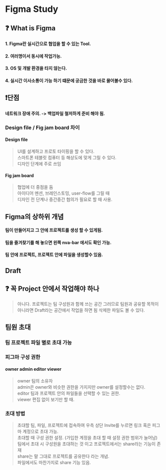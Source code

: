 # Figma Study

## ❓ What is Figma
#### 1. Figma란 실시간으로 협업을 할 수 있는 Tool.
#### 2. 여러명이서 동시에 작업가능.
#### 3. OS 및 개발 환경을 타지 않는다.
#### 4. 실시간 이사소통이 가능 하기 떄문에 궁금한 것을 바로 물어볼수 있다.

## ❗️단점
#### 네트워크 장애 주의. -> 백업파일 철저하게 준비 해야 됨.

### Design file / Fig jam board 차이
#### Design file  
> UI를 설계하고 프로토 타이핑을 할 수 있다.  
스마트폰 테블릿 컴퓨터 등 해상도에 맞게 그릴 수 있다.  
디자인 단계에 주로 쓰임

#### Fig jam board  
> 협업에 더 중점을 둠  
아이디어 멘션, 브레인스토밍, user-flow를 그릴 때  
디자인 전 단계나 중간중간 협의가 필요로 할 때 사용.

## Figma의 상하위 개념
#### 팀이 만들어지고 그 안에 프로젝트를 생성 할 수 있게됨.
#### 팀을 즐겨찾기를 해 놓으면 왼쪽 nva-bar 에서도 확인 가능.
#### 팀 안에 프로젝트, 프로젝트 안에 파일을 생성할수 있음.

## Draft
## ❓ 꼭 Project 안에서 작업해야 하나
> 아니다. 프로젝트는 팀 구성원과 함께 쓰는 공간 그러므로 팀원과 공유할 목적이 아니라면 Draft라는 공간에서 작업을 하면 됨 삭제한 파일도 볼 수 있다.


## 팀원 초대
### 팀 프로젝트 파일 별로 초대 가능
### 피그마 구성 권한
#### owner admin editor viewer
> owner 팀의 소유자  
admin은 owner와 비슷한 권한을 가지지만 owner를 설정할수는 없다.  
editor 팀과 프로젝트 안의 파일들을 선택할 수 있는 권한.  
viewer 편집 없이 보기만 할 때.
### 초대 방법
> 초대할 팀, 파일, 프로젝트에 접속하여 우측 상단 Invite를 누르면 링크 혹은 피그마 계정으로 초대 가능.  
초대할 때 구성 권한 설정. (가입한 계정을 초대 할 때 설정 권한 범위가 늘어남)  
팀에서 초대 시 구성원을 초대하는 것 이고 프로젝트에서는 share라는 기능이 존재  
share는 말 그대로 프로젝트를 공유한다 라는 개념.  
파일에서도 마찬가지로 share 기능 있음. 